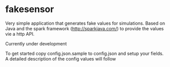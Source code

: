 # fakesensor
Very simple application that generates fake values for simulations. Based on Java and the spark framework (http://sparkjava.com/) to provide the values vie a http API.

Currently under development

To get started copy config.json.sample to config.json and setup your fields. A detailed description of the config values will follow